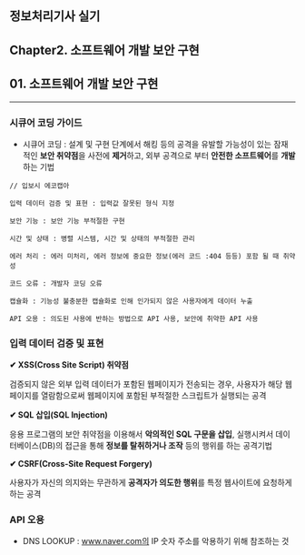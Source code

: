 ## 정보처리기사 실기

## Chapter2. 소프트웨어 개발 보안 구현

## 01. 소프트웨어 개발 보안 구현

<hr>

### 시큐어 코딩 가이드

- 시큐어 코딩 : 설계 및 구현 단계에서 해킹 등의 공격을 유발할 가능성이 있는 잠재적인 **보안 취약점**을 사전에 **제거**하고, 외부 공격으로 부터 **안전한 소프트웨어**를 **개발**하는 기법

```
// 입보시 에코캡아

입력 데이터 검증 및 표현 : 입력값 잘못된 형식 지정

보안 기능 : 보안 기능 부적절한 구현

시간 및 상태 : 병렬 시스템, 시간 및 상태의 부적절한 관리

에러 처리 : 에러 미처리, 에러 정보에 중요한 정보(에러 코드 :404 등등) 포함 될 때 취약성

코드 오류 : 개발자 코딩 오류

캡슐화 : 기능성 불충분한 캡슐화로 인해 인가되지 않은 사용자에게 데이터 누출

API 오용 : 의도된 사용에 반하는 방법으로 API 사용, 보안에 취약한 API 사용
```

### 입력 데이터 검증 및 표현

**✔ XSS(Cross Site Script) 취약점**

검증되지 않은 외부 입력 데이터가 포함된 웹페이지가 전송되는 경우, 사용자가 해당 웹 페이지를 열람함으로써 웹페이지에 포함된 부적절한 스크립트가 실행되는 공격

**✔ SQL 삽입(SQL Injection)**

응용 프로그램의 보안 취약점을 이용해서 **악의적인 SQL 구문을 삽입**, 실행시켜서 데이터베이스(DB)의 접근을 통해 
**정보를 탈취하거나 조작** 등의 행위를 하는 공격기법

**✔ CSRF(Cross-Site Request Forgery)**

사용자가 자신의 의지와는 무관하게 **공격자가 의도한 행위**를 특정 웹사이트에 요청하게 하는 공격

### API 오용

- DNS LOOKUP :  www.naver.com의 IP 숫자 주소를 악용하기 위해 참조하는 것
